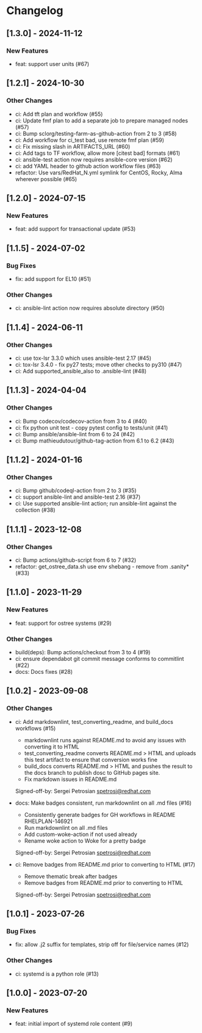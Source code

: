 Changelog
=========

[1.3.0] - 2024-11-12
--------------------

### New Features

- feat: support user units (#67)

[1.2.1] - 2024-10-30
--------------------

### Other Changes

- ci: Add tft plan and workflow (#55)
- ci: Update fmf plan to add a separate job to prepare managed nodes (#57)
- ci: Bump sclorg/testing-farm-as-github-action from 2 to 3 (#58)
- ci: Add workflow for ci_test bad, use remote fmf plan (#59)
- ci: Fix missing slash in ARTIFACTS_URL (#60)
- ci: Add tags to TF workflow, allow more [citest bad] formats (#61)
- ci: ansible-test action now requires ansible-core version (#62)
- ci: add YAML header to github action workflow files (#63)
- refactor: Use vars/RedHat_N.yml symlink for CentOS, Rocky, Alma wherever possible (#65)

[1.2.0] - 2024-07-15
--------------------

### New Features

- feat: add support for transactional update (#53)

[1.1.5] - 2024-07-02
--------------------

### Bug Fixes

- fix: add support for EL10 (#51)

### Other Changes

- ci: ansible-lint action now requires absolute directory (#50)

[1.1.4] - 2024-06-11
--------------------

### Other Changes

- ci: use tox-lsr 3.3.0 which uses ansible-test 2.17 (#45)
- ci: tox-lsr 3.4.0 - fix py27 tests; move other checks to py310 (#47)
- ci: Add supported_ansible_also to .ansible-lint (#48)

[1.1.3] - 2024-04-04
--------------------

### Other Changes

- ci: Bump codecov/codecov-action from 3 to 4 (#40)
- ci: fix python unit test - copy pytest config to tests/unit (#41)
- ci: Bump ansible/ansible-lint from 6 to 24 (#42)
- ci: Bump mathieudutour/github-tag-action from 6.1 to 6.2 (#43)

[1.1.2] - 2024-01-16
--------------------

### Other Changes

- ci: Bump github/codeql-action from 2 to 3 (#35)
- ci: support ansible-lint and ansible-test 2.16 (#37)
- ci: Use supported ansible-lint action; run ansible-lint against the collection (#38)

[1.1.1] - 2023-12-08
--------------------

### Other Changes

- ci: Bump actions/github-script from 6 to 7 (#32)
- refactor: get_ostree_data.sh use env shebang - remove from .sanity* (#33)

[1.1.0] - 2023-11-29
--------------------

### New Features

- feat: support for ostree systems (#29)

### Other Changes

- build(deps): Bump actions/checkout from 3 to 4 (#19)
- ci: ensure dependabot git commit message conforms to commitlint (#22)
- docs: Docs fixes (#28)

[1.0.2] - 2023-09-08
--------------------

### Other Changes

- ci: Add markdownlint, test_converting_readme, and build_docs workflows (#15)

  - markdownlint runs against README.md to avoid any issues with
    converting it to HTML
  - test_converting_readme converts README.md > HTML and uploads this test
    artifact to ensure that conversion works fine
  - build_docs converts README.md > HTML and pushes the result to the
    docs branch to publish dosc to GitHub pages site.
  - Fix markdown issues in README.md
  
  Signed-off-by: Sergei Petrosian <spetrosi@redhat.com>

- docs: Make badges consistent, run markdownlint on all .md files (#16)

  - Consistently generate badges for GH workflows in README RHELPLAN-146921
  - Run markdownlint on all .md files
  - Add custom-woke-action if not used already
  - Rename woke action to Woke for a pretty badge
  
  Signed-off-by: Sergei Petrosian <spetrosi@redhat.com>

- ci: Remove badges from README.md prior to converting to HTML (#17)

  - Remove thematic break after badges
  - Remove badges from README.md prior to converting to HTML
  
  Signed-off-by: Sergei Petrosian <spetrosi@redhat.com>

[1.0.1] - 2023-07-26
--------------------

### Bug Fixes

- fix: allow .j2 suffix for templates, strip off for file/service names (#12)

### Other Changes

- ci: systemd is a python role (#13)

[1.0.0] - 2023-07-20
--------------------

### New Features

- feat: initial import of systemd role content (#9)
